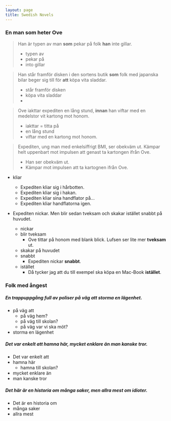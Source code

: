 ```yaml
---
layout: page
title: Swedish Novels
---
```


### En man som heter Ove

> Han är typen av man **som** pekar på folk **han** inte gillar.
> - typen av 
> - pekar på
> - into gillar

> Han står framför disken i den sortens butik **som** folk med japanska bilar beger sig till för **att** köpa vita sladdar.
> - står framför disken
> - köpa vita sladdar
> - 

> Ove iakttar expediten en lång stund, **innan** han viftar med en medelstor vit kartong mot honom.
> - iakttar = titta på
> - en lång stund
> - viftar med en kartong mot honom.

> Expediten, ung man med enkelsiffrigt BMI, ser obekväm ut. Kämpar helt uppenbart mot impulsen att genast ta kartongen ifrån Ove.
> - Han ser obekväm ut.
> - Kämpar mot impulsen att ta kartognen ifrån Ove.

- kliar
    - Expediten kliar sig i hårbotten.
    - Expediten kliar sig i hakan.
    - Expediten kliar sina handflator på...
    - Expediten kliar handflatorna igen.

- Expediten nickar. Men blir sedan tveksam och skakar istället snabbt på huvudet.
    - nickar
    - blir tveksam
        - Ove tittar på honom med blank blick. Lufsen ser lite mer **tveksam** ut.
    - skakar på huvudet
    - snabbt
        - Expediten nickar **snabbt**.
    - istället
        - Då tycker jag att du till exempel ska köpa en Mac-Book **istället**.

##### 

### Folk med ångest

##### En trappuppgång full av poliser på väg **att** storma en lägenhet.
- på väg att
    - på väg hem?
    - på väg till skolan?
    - på väg var vi ska möt?
- storma en lägenhet

##### Det var enkelt **att** hamna här, mycket enklare **än** man kanske tror.
- Det var enkelt att
- hamna här
    - hamna till skolan?
- mycket enklare än
- man kanske tror

##### Det här är en historia om många saker, men allra mest om idioter.
- Det är en historia om
- många saker
- allra mest

##### 